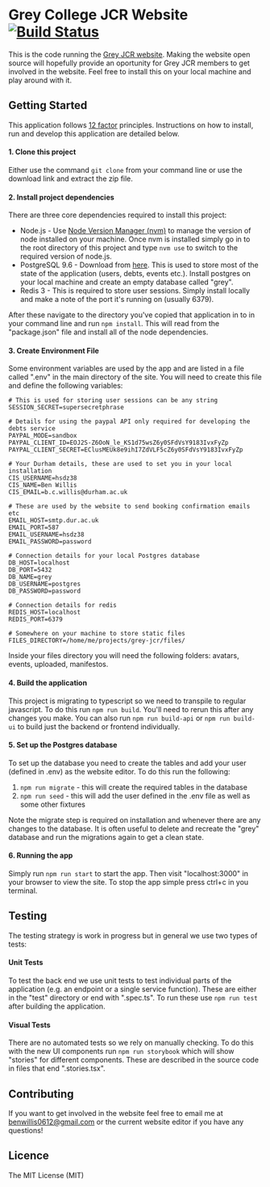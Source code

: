 # Grey College JCR Website [![Build Status](https://travis-ci.org/ben-willis/grey-jcr.svg?branch=master)](https://travis-ci.org/ben-willis/grey-jcr)

This is the code running the [Grey JCR website](https://greyjcr.com). Making the website open source will hopefully provide an oportunity for Grey JCR members to get involved in the website. Feel free to install this on your local machine and play around with it.

## Getting Started

This application follows [12 factor](https://12factor.net/) principles. Instructions on how to install, run and develop this application are detailed below.

#### 1. Clone this project
Either use the command `git clone` from your command line or use the download link and extract the zip file.

#### 2. Install project dependencies
There are three core dependencies required to install this project:
 - Node.js - Use [Node Version Manager (nvm)](https://github.com/creationix/nvm/blob/master/README.md) to manage the version of node installed on your machine. Once nvm is installed simply go in to the root directory of this project and type `nvm use` to switch to the required version of node.js.
 - PostgreSQL 9.6 - Download from [here](https://www.enterprisedb.com/downloads/postgres-postgresql-downloads). This is used to store most of the state of the application (users, debts, events etc.). Install postgres on your local machine and create an empty database called "grey".
 - Redis 3 - This is required to store user sessions. Simply install locally and make a note of the port it's running on (usually 6379).

After these navigate to the directory you've copied that application in to in your command line and run `npm install`. This will read from the "package.json" file and install all of the node dependencies.

#### 3. Create Environment File
Some environment variables are used by the app and are listed in a file called ".env" in the main directory of the site. You will need to create this file and define the following variables:
```
# This is used for storing user sessions can be any string
SESSION_SECRET=supersecretphrase

# Details for using the paypal API only required for developing the debts service
PAYPAL_MODE=sandbox
PAYPAL_CLIENT_ID=EOJ2S-Z6OoN_le_KS1d75wsZ6y0SFdVsY9183IvxFyZp
PAYPAL_CLIENT_SECRET=EClusMEUk8e9ihI7ZdVLF5cZ6y0SFdVsY9183IvxFyZp

# Your Durham details, these are used to set you in your local installation
CIS_USERNAME=hsdz38
CIS_NAME=Ben Willis
CIS_EMAIL=b.c.willis@durham.ac.uk

# These are used by the website to send booking confirmation emails etc
EMAIL_HOST=smtp.dur.ac.uk
EMAIL_PORT=587
EMAIL_USERNAME=hsdz38
EMAIL_PASSWORD=password

# Connection details for your local Postgres database
DB_HOST=localhost
DB_PORT=5432
DB_NAME=grey
DB_USERNAME=postgres
DB_PASSWORD=password

# Connection details for redis
REDIS_HOST=localhost
REDIS_PORT=6379

# Somewhere on your machine to store static files
FILES_DIRECTORY=/home/me/projects/grey-jcr/files/
```
Inside your files directory you will need the following folders: avatars, events, uploaded, manifestos.

#### 4. Build the application
This project is migrating to typescript so we need to transpile to regular javascript. To do this run `npm run build`. You'll need to rerun this after any changes you make. You can also run `npm run build-api` or `npm run build-ui` to build just the backend or frontend individually.

#### 5. Set up the Postgres database
To set up the database you need to create the tables and add your user (defined in .env) as the website editor. To do this run the following:

 1. `npm run migrate` - this will create the required tables in the database
 2. `npm run seed` - this will add the user defined in the .env file as well as some other fixtures

 Note the migrate step is required on installation and whenever there are any changes to the database. It is often useful to delete and recreate the "grey" database and run the migrations again to get a clean state.

#### 6. Running the app
Simply run `npm run start` to start the app. Then visit "localhost:3000" in your browser to view the site. To stop the app simple press ctrl+c in you terminal.

## Testing
The testing strategy is work in progress but in general we use two types of tests:

#### Unit Tests
To test the back end we use unit tests to test individual parts of the application (e.g. an endpoint or a single service function). These are either in the "test" directory or end with ".spec.ts". To run these use `npm run test` after building the application.

#### Visual Tests
There are no automated tests so we rely on manually checking. To do this with the new UI components run `npm run storybook` which will show "stories" for different components. These are described in the source code in files that end ".stories.tsx".

## Contributing
If you want to get involved in the website feel free to email me at [benwillis0612@gmail.com](mailto:benwillis0612@gmail.com) or the current website editor if you have any questions!

## Licence
The MIT License (MIT)

